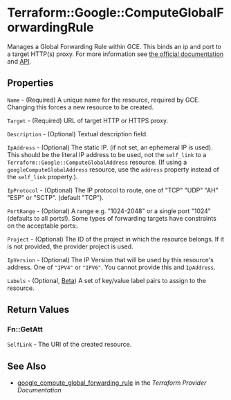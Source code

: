 # Terraform::Google::ComputeGlobalForwardingRule

Manages a Global Forwarding Rule within GCE. This binds an ip and port to a target HTTP(s) proxy. For more
information see [the official
documentation](https://cloud.google.com/compute/docs/load-balancing/http/global-forwarding-rules) and
[API](https://cloud.google.com/compute/docs/reference/latest/globalForwardingRules).

## Properties

`Name` - (Required) A unique name for the resource, required by GCE. Changing
this forces a new resource to be created.

`Target` - (Required) URL of target HTTP or HTTPS proxy.

`Description` - (Optional) Textual description field.

`IpAddress` - (Optional) The static IP. (if not set, an ephemeral IP is
used). This should be the literal IP address to be used, not the `self_link`
to a `Terraform::Google::ComputeGlobalAddress` resource. (If using a `googleComputeGlobalAddress`
resource, use the `address` property instead of the `self_link` property.).

`IpProtocol` - (Optional) The IP protocol to route, one of "TCP" "UDP" "AH"
"ESP" or "SCTP". (default "TCP").

`PortRange` - (Optional) A range e.g. "1024-2048" or a single port "1024"
(defaults to all ports!).
Some types of forwarding targets have constraints on the acceptable ports:.

`Project` - (Optional) The ID of the project in which the resource belongs. If it
is not provided, the provider project is used.

`IpVersion` - (Optional)
The IP Version that will be used by this resource's address. One of `"IPV4"` or `"IPV6"`.
You cannot provide this and `IpAddress`.

`Labels` - (Optional, [Beta](https://terraform.io/docs/providers/google/provider_versions.html))
A set of key/value label pairs to assign to the resource.


## Return Values

### Fn::GetAtt

`SelfLink` - The URI of the created resource.

## See Also

* [google_compute_global_forwarding_rule](https://www.terraform.io/docs/providers/google/r/compute_global_forwarding_rule.html) in the _Terraform Provider Documentation_